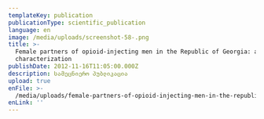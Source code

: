 ```yaml
---
templateKey: publication
publicationType: scientific_publication
language: en
image: /media/uploads/screenshot-58-.png
title: >-
  Female partners of opioid-injecting men in the Republic of Georgia: an initial
  characterization
publishDate: 2012-11-16T11:05:00.000Z
description: სამეცნიერო პუბლიკაცია
upload: true
enFile: >-
  /media/uploads/female-partners-of-opioid-injecting-men-in-the-republic-of-georgia-an-initial-characterization.pdf
enLink: ''
---
```



